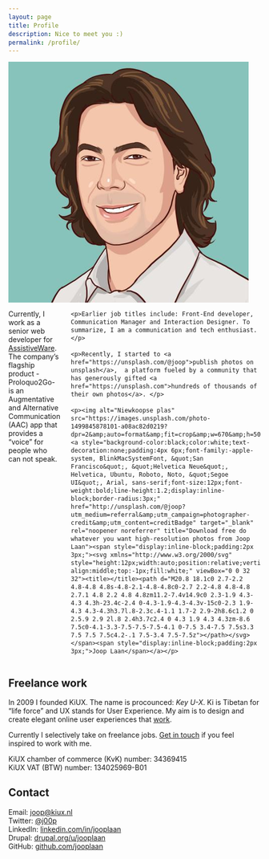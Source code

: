 ```yaml
---
layout: page
title: Profile
description: Nice to meet you :)
permalink: /profile/
---
```


<div class="row">
  <div class="medium-4 medium-push-8 columns">
    <img src="/assets/img/joop-laan.jpg" alt="Joop">
  </div>
  <div class="medium-8 medium-pull-4 columns">
    <p>Currently, I work as a senior web developer for <a href="http://www.assistiveware.com/">AssistiveWare</a>. The company’s flagship product -Proloquo2Go- is an Augmentative and Alternative Communication (AAC) app that provides a &ldquo;voice&rdquo; for people who can not speak.</p>

    <p>Earlier job titles include: Front-End developer, Communication Manager and Interaction Designer. To summarize, I am a communication and tech enthusiast.</p>

    <p>Recently, I started to <a href="https://unsplash.com/@joop">publish photos on unsplash</a>,  a platform fueled by a community that has generously gifted <a href="https://unsplash.com">hundreds of thousands of their own photos</a>. </p>

    <p><img alt="Niewkoopse plas" src="https://images.unsplash.com/photo-1499845878101-a08ac82d0219?dpr=2&amp;auto=format&amp;fit=crop&amp;w=670&amp;h=503&amp;q=80&amp;cs=tinysrgb&amp;crop="><a style="background-color:black;color:white;text-decoration:none;padding:4px 6px;font-family:-apple-system, BlinkMacSystemFont, &quot;San Francisco&quot;, &quot;Helvetica Neue&quot;, Helvetica, Ubuntu, Roboto, Noto, &quot;Segoe UI&quot;, Arial, sans-serif;font-size:12px;font-weight:bold;line-height:1.2;display:inline-block;border-radius:3px;" href="http://unsplash.com/@joop?utm_medium=referral&amp;utm_campaign=photographer-credit&amp;utm_content=creditBadge" target="_blank" rel="noopener noreferrer" title="Download free do whatever you want high-resolution photos from Joop Laan"><span style="display:inline-block;padding:2px 3px;"><svg xmlns="http://www.w3.org/2000/svg" style="height:12px;width:auto;position:relative;vertical-align:middle;top:-1px;fill:white;" viewBox="0 0 32 32"><title></title><path d="M20.8 18.1c0 2.7-2.2 4.8-4.8 4.8s-4.8-2.1-4.8-4.8c0-2.7 2.2-4.8 4.8-4.8 2.7.1 4.8 2.2 4.8 4.8zm11.2-7.4v14.9c0 2.3-1.9 4.3-4.3 4.3h-23.4c-2.4 0-4.3-1.9-4.3-4.3v-15c0-2.3 1.9-4.3 4.3-4.3h3.7l.8-2.3c.4-1.1 1.7-2 2.9-2h8.6c1.2 0 2.5.9 2.9 2l.8 2.4h3.7c2.4 0 4.3 1.9 4.3 4.3zm-8.6 7.5c0-4.1-3.3-7.5-7.5-7.5-4.1 0-7.5 3.4-7.5 7.5s3.3 7.5 7.5 7.5c4.2-.1 7.5-3.4 7.5-7.5z"></path></svg></span><span style="display:inline-block;padding:2px 3px;">Joop Laan</span></a></p>

  </div>


</div>



<h2 class="subheader">Freelance work</h2>

<p>In 2009 I founded KiUX. The name is procounced: <em>Key U-X</em>. Ki is Tibetan for &ldquo;life force&rdquo; and UX stands for User Experience. My aim is to design and create elegant online user experiences that <a href="/work">work</a>.</p>

<p>Currently I selectively take on freelance jobs. <a href="#contact">Get in touch</a> if you feel inspired to work with me.</p>

<p>KiUX chamber of commerce (KvK) number: 34369415<br>
  KiUX VAT (BTW) number: 134025969-B01</p>

  <a name="contact"></a>
  <h2 class="subheader">Contact</h2>

  <p>Email: <a href="mailto:joop@kiux.nl">joop@kiux.nl</a><br>
    Twitter: <a href="https://twitter.com/j00p">@j00p</a><br>
    LinkedIn: <a href="https://www.linkedin.com/in/jooplaan">linkedin.com/in/jooplaan</a><br>
    Drupal: <a href="https://www.drupal.org/u/jooplaan">drupal.org/u/jooplaan</a><br>
    GitHub: <a href="https://github.com/jooplaan">github.com/jooplaan</a></p>
